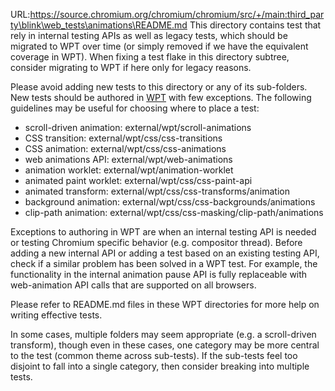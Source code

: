 URL:https://source.chromium.org/chromium/chromium/src/+/main:third_party\blink\web_tests\animations\README.md
This directory contains test that rely in internal testing APIs as well as
legacy tests, which should be migrated to WPT over time (or simply removed
if we have the equivalent coverage in WPT).  When fixing a test flake in
this directory subtree, consider migrating to WPT if here only for legacy
reasons.

Please avoid adding new tests to this directory or any of its sub-folders. New
tests should be authored in [WPT](https://source.chromium.org/chromium/chromium/src/+/main:third_party/blink/web_tests/external/wpt/)
with few exceptions. The following guidelines may be useful for choosing where
to place a test:

* scroll-driven animation: external/wpt/scroll-animations
* CSS transition: external/wpt/css/css-transitions
* CSS animation: external/wpt/css/css-animations
* web animations API: external/wpt/web-animations
* animation worklet: external/wpt/animation-worklet
* animated paint worklet: external/wpt/css/css-paint-api
* animated transform: external/wpt/css/css-transforms/animation
* background animation: external/wpt/css/css-backgrounds/animations
* clip-path animation: external/wpt/css/css-masking/clip-path/animations

Exceptions to authoring in WPT are when an internal testing API is needed or
testing Chromium specific behavior (e.g. compositor thread).  Before adding
a new internal API or adding a test based on an existing testing API, check
if a similar problem has been solved in a WPT test. For example,
the functionality in the internal animation pause API is fully replaceable with
web-animation API calls that are supported on all browsers.

Please refer to README.md files in these WPT directories for more help on
writing effective tests.

In some cases, multiple folders may seem appropriate (e.g. a scroll-driven
transform), though even in these cases, one category may be more central to the
test (common theme across sub-tests). If the sub-tests feel too disjoint to fall
into a single category, then consider breaking into multiple tests.

